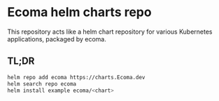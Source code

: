 # Ecoma helm charts repo

This repository acts like a helm chart repository for various Kubernetes applications, packaged by ecoma.

## TL;DR

```bash
helm repo add ecoma https://charts.Ecoma.dev
helm search repo ecoma
helm install example ecoma/<chart>
```


